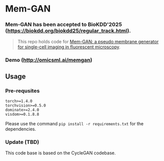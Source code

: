 # Mem-GAN
### Mem-GAN has been accepted to BioKDD'2025 (https://biokdd.org/biokdd25/regular_track.html).

> This repo holds code for [Mem-GAN: a pseudo membrane generator for single-cell imaging in fluorescent microscopy](https:).

### Demo (http://omicsml.ai/memgan)

## Usage

### Pre-requsites
```
torch>=1.4.0
torchvision>=0.5.0
dominate>=2.4.0
visdom>=0.1.8.8
```
Please use the command ```pip install -r requirements.txt``` for the dependencies.


### Update (TBD)
This code base is based on the CycleGAN codebase.
